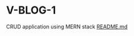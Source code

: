 # V-BLOG-1
CRUD application using MERN stack
[README.md](https://github.com/user-attachments/files/15965114/README.md)

